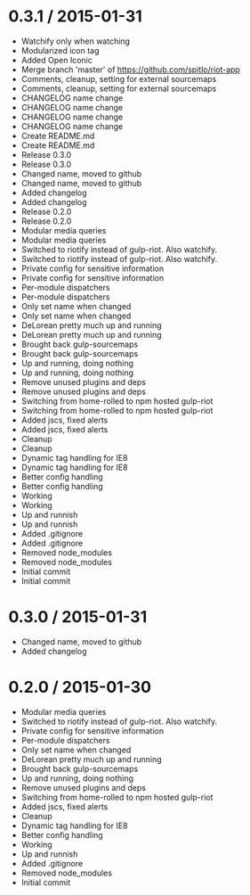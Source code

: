 
0.3.1 / 2015-01-31
==================

  * Watchify only when watching
  * Modularized icon tag
  * Added Open Iconic
  * Merge branch 'master' of https://github.com/spitlo/riot-app
  * Comments, cleanup, setting for external sourcemaps
  * Comments, cleanup, setting for external sourcemaps
  * CHANGELOG name change
  * CHANGELOG name change
  * CHANGELOG name change
  * CHANGELOG name change
  * Create README.md
  * Create README.md
  * Release 0.3.0
  * Release 0.3.0
  * Changed name, moved to github
  * Changed name, moved to github
  * Added changelog
  * Added changelog
  * Release 0.2.0
  * Release 0.2.0
  * Modular media queries
  * Modular media queries
  * Switched to riotify instead of gulp-riot. Also watchify.
  * Switched to riotify instead of gulp-riot. Also watchify.
  * Private config for sensitive information
  * Private config for sensitive information
  * Per-module dispatchers
  * Per-module dispatchers
  * Only set name when changed
  * Only set name when changed
  * DeLorean pretty much up and running
  * DeLorean pretty much up and running
  * Brought back gulp-sourcemaps
  * Brought back gulp-sourcemaps
  * Up and running, doing nothing
  * Up and running, doing nothing
  * Remove unused plugins and deps
  * Remove unused plugins and deps
  * Switching from home-rolled to npm hosted gulp-riot
  * Switching from home-rolled to npm hosted gulp-riot
  * Added jscs, fixed alerts
  * Added jscs, fixed alerts
  * Cleanup
  * Cleanup
  * Dynamic tag handling for IE8
  * Dynamic tag handling for IE8
  * Better config handling
  * Better config handling
  * Working
  * Working
  * Up and runnish
  * Up and runnish
  * Added .gitignore
  * Added .gitignore
  * Removed node_modules
  * Removed node_modules
  * Initial commit
  * Initial commit


0.3.0 / 2015-01-31
==================

  * Changed name, moved to github
  * Added changelog


0.2.0 / 2015-01-30
==================

  * Modular media queries
  * Switched to riotify instead of gulp-riot. Also watchify.
  * Private config for sensitive information
  * Per-module dispatchers
  * Only set name when changed
  * DeLorean pretty much up and running
  * Brought back gulp-sourcemaps
  * Up and running, doing nothing
  * Remove unused plugins and deps
  * Switching from home-rolled to npm hosted gulp-riot
  * Added jscs, fixed alerts
  * Cleanup
  * Dynamic tag handling for IE8
  * Better config handling
  * Working
  * Up and runnish
  * Added .gitignore
  * Removed node_modules
  * Initial commit

